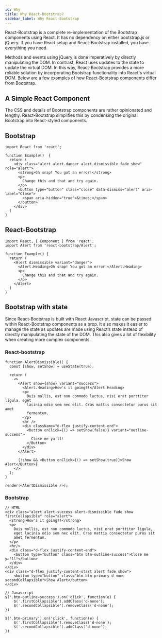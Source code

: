 ```yaml
---
id: Why
title: Why React-Bootstrap?
sidebar_label: Why React-Bootstrap
---
```


React-Bootstrap is a complete re-implementation of the Bootstrap components using React. It has no dependency on either bootstrap.js or jQuery. If you have React setup and React-Bootstrap installed, you have everything you need. 

Methods and events using jQuery is done imperatively by directly manipulating the DOM. In contrast, React uses updates to the state to update the virtual DOM. In this way, React-Bootstrap provides a more reliable solution by incorporating Bootstrap functionality into React's virtual DOM. Below are a few examples of how React-Bootstrap components differ from Bootstrap.

## A Simple React Component

The CSS and details of Bootstrap components are rather opinionated and lengthy. React-Bootstrap simplifies this by condensing the original Bootstrap into React-styled components. 

## Bootstrap
```
import React from 'react';

function Example()  {
  return (
    <div class="alert alert-danger alert-dismissible fade show" role="alert">
      <strong>Oh snap! You got an error!</strong> 
      <p> 
        Change this and that and try again.
      </p>
      <button type="button" class="close" data-dismiss="alert" aria-label="Close">
        <span aria-hidden="true">&times;</span>
      </button>
    </div>
  )
}
```

## React-Bootstrap
```
import React, { Component } from 'react';
import Alert from 'react-bootstrap/Alert';

function Example() {
  return (
    <Alert dismissible variant="danger">
      <Alert.Heading>Oh snap! You got an error!</Alert.Heading>
      <p>
        Change this and that and try again.
      </p>
    </Alert>
  )
}
```

## Bootstrap with state

Since React-Bootstrap is built with React Javascript, state can be passed within React-Bootstrap components as a prop. It also makes it easier to manage the state as updates are made using React’s state instead of directly manipulating the state of the DOM. This also gives a lot of flexibility when creating more complex components.

### React-bootstrap

```
function AlertDismissible() {
  const [show, setShow] = useState(true);

  return (
    <>
      <Alert show={show} variant="success">
        <Alert.Heading>How's it going?!</Alert.Heading>
        <p>
          Duis mollis, est non commodo luctus, nisi erat porttitor ligula, eget
          lacinia odio sem nec elit. Cras mattis consectetur purus sit amet
          fermentum.
        </p>
        <hr />
        <div className="d-flex justify-content-end">
          <Button onClick={() => setShow(false)} variant="outline-success">
            Close me ya'll!
          </Button>
        </div>
      </Alert>

      {!show && <Button onClick={() => setShow(true)}>Show Alert</Button>}
    </>
  );
}

render(<AlertDismissible />);
```

### Bootstrap

```
// HTML
<div class="alert alert-success alert-dismissible fade show firstCollapsible" role="alert">
  <strong>How's it going?!</strong> 
  <p> 
    Duis mollis, est non commodo luctus, nisi erat porttitor ligula,
    eget lacinia odio sem nec elit. Cras mattis consectetur purus sit
    amet fermentum.
  </p>
  <hr/>
  <div class="d-flex justify-content-end">
    <button type="button" class="btn btn-outline-success">Close me ya'll!</button>
  </div>
</div>
<div class="d-flex justify-content-start alert fade show">
    <button type="button" class="btn btn-primary d-none secondCollapsible">Show Alert</button>
</div>

// Javascript
$('.btn-outline-success').on('click', function(e) {
    $('.firstCollapsible').addClass('d-none');
    $('.secondCollapsible').removeClass('d-none');
})

$('.btn-primary').on('click', function(e) {
    $('.firstCollapsible').removeClass('d-none');
    $('.secondCollapsible').addClass('d-none');
})
```